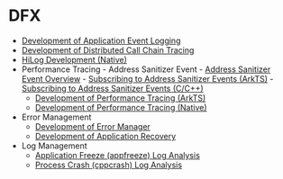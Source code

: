 # DFX

- [Development of Application Event Logging](hiappevent-guidelines.md)
- [Development of Distributed Call Chain Tracing](hitracechain-guidelines.md)
- [HiLog Development (Native)](hilog-guidelines.md)
- Performance Tracing
      - Address Sanitizer Event
        - [Address Sanitizer Event Overview](hiappevent-watcher-address-sanitizer-events.md)
        - [Subscribing to Address Sanitizer Events (ArkTS)](hiappevent-watcher-address-sanitizer-events-arkts.md)
        - [Subscribing to Address Sanitizer Events (C/C++)](hiappevent-watcher-address-sanitizer-events-ndk.md)
  - [Development of Performance Tracing (ArkTS)](hitracemeter-guidelines.md)
  - [Development of Performance Tracing (Native)](hitracemeter-native-guidelines.md)
- Error Management
  - [Development of Error Manager](errormanager-guidelines.md)
  - [Development of Application Recovery](apprecovery-guidelines.md)
- Log Management
  - [Application Freeze (appfreeze) Log Analysis](appfreeze-guidelines.md)
  - [Process Crash (cppcrash) Log Analysis](cppcrash-guidelines.md)

<!--no_check-->
